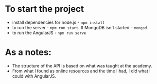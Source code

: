 # To start the project
- install dependencies for node.js - `npm install`
- to run the server - `npm run start`. If MongoDB isn't started - `mongod`
- to run the AngularJS - `npm run serve`
# As a notes:
- Тhe structure of the API is based on what was taught at the academy.
- From what I found as online resources and the time I had, I did what I could with AngularJS.